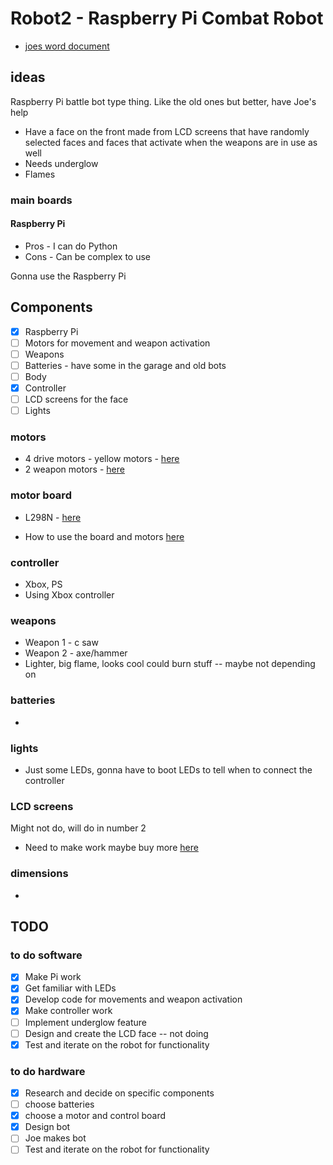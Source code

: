 # Robot2 - Raspberry Pi Combat Robot 

- [joes word document](https://macclesfieldac-my.sharepoint.com/:w:/r/personal/185357_macclesfield_ac_uk/Documents/robot%202%20initial%20thoughts.docx?d=w63a2e96dc0ea49afba2ec593eb38b3d0&csf=1&web=1&e=k7cgjb)

## ideas 
Raspberry Pi battle bot type thing. Like the old ones but better, have Joe's help 
- Have a face on the front made from LCD screens that have randomly selected faces and faces that activate when the weapons are in use as well
- Needs underglow
- Flames 

### main boards
#### Raspberry Pi 
- Pros - I can do Python
- Cons - Can be complex to use

Gonna use the Raspberry Pi

## Components
- [x] Raspberry Pi
- [ ] Motors for movement and weapon activation
- [ ] Weapons 
- [ ] Batteries - have some in the garage and old bots
- [ ] Body
- [x] Controller
- [ ] LCD screens for the face
- [ ] Lights

### motors 
- 4 drive motors - yellow motors - [here](https://thepihut.com/products/dc-gearbox-motor-tt-motor-200rpm-3-to-6vdc)
- 2 weapon motors - [here](http://www.kyle-seaford.co.uk/)

### motor board 
- L298N - [here](https://thepihut.com/products/l298n-motor-stepper-driver?variant=31985562550334&currency=GBP&utm_medium=product_sync&utm_source=google&utm_content=sag_organic&utm_campaign=sag_organic&gad_source=1&gclid=CjwKCAiAuYuvBhApEiwAzq_YiQP_dD8LBw_XjnlppSZOwdWFIbAJQSApgeaOUpGNBAz5ulBfAQGCDhoCdPAQAvD_BwE#product-reviews)

- How to use the board and motors [here](https://ozeki.hu/p_3002-how-to-setup-a-dc-motor-on-raspberry-pi.html)

### controller
- Xbox, PS
- Using Xbox controller

### weapons 
- Weapon 1 - c saw
- Weapon 2 - axe/hammer
- Lighter, big flame, looks cool could burn stuff -- maybe not depending on

### batteries
- 

### lights 
- Just some LEDs, gonna have to boot LEDs to tell when to connect the controller 

### LCD screens 
Might not do, will do in number 2 
- Need to make work maybe buy more [here](https://www.winstar.com.tw/products/character-lcd-display-module/dot-matrix-lcd-module.html)

### dimensions  
- 

## TODO
### to do software 
- [x] Make Pi work
- [x] Get familiar with LEDs 
- [x] Develop code for movements and weapon activation
- [x] Make controller work 
- [ ] Implement underglow feature
- [ ] Design and create the LCD face -- not doing 
- [x] Test and iterate on the robot for functionality

### to do hardware 
- [x] Research and decide on specific components
- [ ] choose batteries 
- [x] choose a motor and control board
- [x] Design bot
- [ ] Joe makes bot
- [ ] Test and iterate on the robot for functionality
